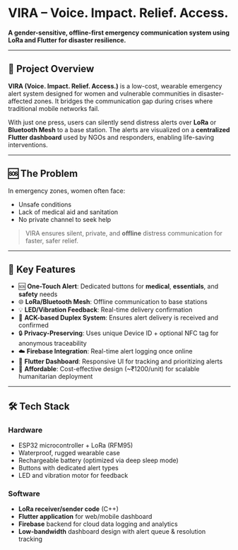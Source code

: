 # VIRA – Voice. Impact. Relief. Access.

**A gender-sensitive, offline-first emergency communication system using LoRa and Flutter for disaster resilience.**

---

## 📌 Project Overview

**VIRA (Voice. Impact. Relief. Access.)** is a low-cost, wearable emergency alert system designed for women and vulnerable communities in disaster-affected zones. It bridges the communication gap during crises where traditional mobile networks fail.

With just one press, users can silently send distress alerts over **LoRa** or **Bluetooth Mesh** to a base station. The alerts are visualized on a **centralized Flutter dashboard** used by NGOs and responders, enabling life-saving interventions.

---

## 🆘 The Problem

In emergency zones, women often face:

- Unsafe conditions  
- Lack of medical aid and sanitation  
- No private channel to seek help

> VIRA ensures silent, private, and **offline** distress communication for faster, safer relief.

---

## 🎯 Key Features

- 🆘 **One-Touch Alert**: Dedicated buttons for **medical**, **essentials**, and **safety** needs  
- 🌐 **LoRa/Bluetooth Mesh**: Offline communication to base stations  
- 💡 **LED/Vibration Feedback**: Real-time delivery confirmation  
- 🔁 **ACK-based Duplex System**: Ensures alert delivery is received and confirmed  
- 🔒 **Privacy-Preserving**: Uses unique Device ID + optional NFC tag for anonymous traceability  
- ☁️ **Firebase Integration**: Real-time alert logging once online  
- 📱 **Flutter Dashboard**: Responsive UI for tracking and prioritizing alerts  
- 💸 **Affordable**: Cost-effective design (~₹1200/unit) for scalable humanitarian deployment  

---

## 🛠️ Tech Stack

### Hardware
- ESP32 microcontroller + LoRa (RFM95)
- Waterproof, rugged wearable case
- Rechargeable battery (optimized via deep sleep mode)
- Buttons with dedicated alert types
- LED and vibration motor for feedback

### Software
- **LoRa receiver/sender code** (C++)
- **Flutter application** for web/mobile dashboard
- **Firebase** backend for cloud data logging and analytics
- **Low-bandwidth** dashboard design with alert queue & resolution tracking



